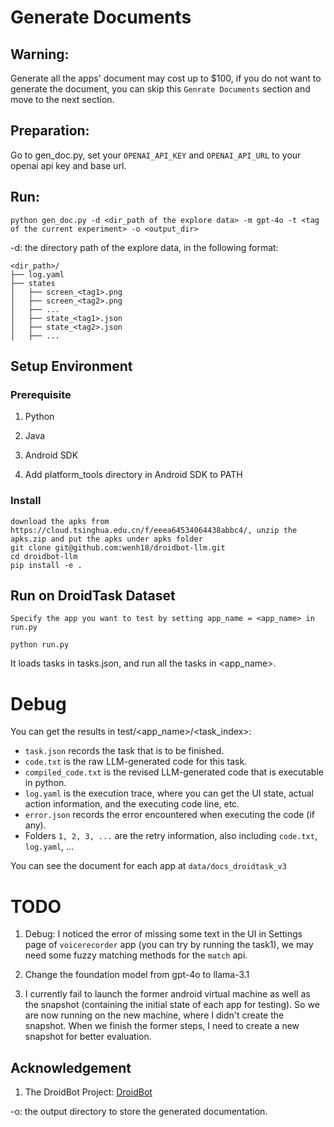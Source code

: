# Generate Documents

## Warning: 
Generate all the apps' document may cost up to $100, if you do not want to generate the document, you can skip this `Genrate Documents` section and move to the next section. 

## Preparation: 
Go to gen_doc.py, set your `OPENAI_API_KEY` and `OPENAI_API_URL` to your openai api key and base url. 

## Run: 
`python gen_doc.py -d <dir_path of the explore data> -m gpt-4o -t <tag of the current experiment> -o <output_dir>`

-d: the directory path of the explore data, in the following format:

```
<dir_path>/
├── log.yaml
├── states
│   ├── screen_<tag1>.png
│   ├── screen_<tag2>.png
│   ├── ...
│   ├── state_<tag1>.json
│   ├── state_<tag2>.json
│   ├── ...
```
## Setup Environment
### Prerequisite
1. Python

2. Java

3. Android SDK

4. Add platform_tools directory in Android SDK to PATH

### Install


```
download the apks from https://cloud.tsinghua.edu.cn/f/eeea64534064438abbc4/, unzip the apks.zip and put the apks under apks folder
git clone git@github.com:wenh18/droidbot-llm.git
cd droidbot-llm
pip install -e .
```

## Run on DroidTask Dataset
```
Specify the app you want to test by setting app_name = <app_name> in run.py

python run.py
```
It loads tasks in tasks.json, and run all the tasks in <app_name>. 

# Debug

You can get the results in test/<app_name>/<task_index>: 

- `task.json` records the task that is to be finished. 
- `code.txt` is the raw LLM-generated code for this task. 
- `compiled_code.txt` is the revised LLM-generated code that is executable in python. 
- `log.yaml` is the execution trace, where you can get the UI state, actual action information, and the executing code line, etc. 
- `error.json` records the error encountered when executing the code (if any). 
- Folders `1, 2, 3, ...` are the retry information, also including `code.txt`, `log.yaml`, ...

You can see the document for each app at `data/docs_droidtask_v3`

# TODO
1. Debug: I noticed the error of missing some text in the UI in Settings page of `voicerecorder` app (you can try by running the task1), we may need some fuzzy matching methods for the `match` api. 

2. Change the foundation model from gpt-4o to llama-3.1

3. I currently fail to launch the former android virtual machine as well as the snapshot (containing the initial state of each app for testing). So we are now running on the new machine, where I didn't create the snapshot. When we finish the former steps, I need to create a new snapshot for better evaluation. 

## Acknowledgement

1. The DroidBot Project: [DroidBot](https://github.com/honey/droidbot)

-o: the output directory to store the generated documentation.